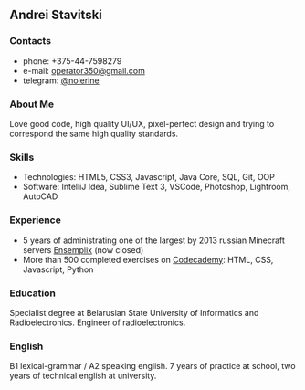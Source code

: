 ## Andrei Stavitski

### Contacts
* phone: +375-44-7598279
* e-mail: [operator350@gmail.com](mailto:operator350@gmail.com)
* telegram: [@nolerine](https://t.me/nolerine/)

### About Me
Love good code, high quality UI/UX, pixel-perfect design and trying to correspond the same high quality standards.

### Skills
* Technologies: HTML5, CSS3, Javascript, Java Core, SQL, Git, OOP
* Software: IntelliJ Idea, Sublime Text 3, VSCode, Photoshop, Lightroom, AutoCAD

### Experience
- 5 years of administrating one of the largest by 2013 russian Minecraft servers [Ensemplix](http://ensemplix.ru/) (now closed)
- More than 500 completed exercises on [Codecademy](https://www.codecademy.com/users/nolerine/achievements): HTML, CSS, Javascript, Python 

### Education
Specialist degree at Belarusian State University of Informatics and Radioelectronics. Engineer of radioelectronics.

### English
B1 lexical-grammar / A2 speaking english. 7 years of practice at school, two years of technical english at university.